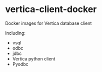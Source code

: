# vertica-client-docker


Docker images for Vertica database client

Including:
- vsql
- odbc
- jdbc
- Vertica python client
- Pyodbc